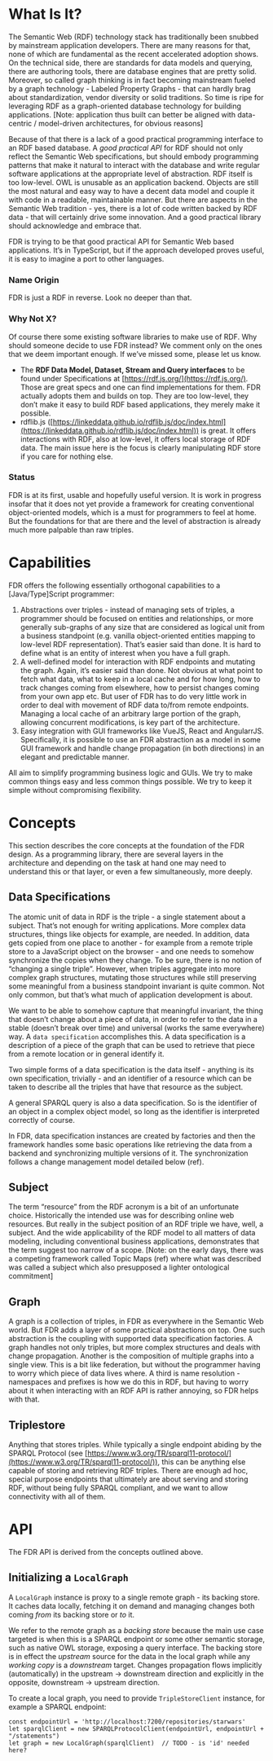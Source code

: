 # What Is It?

The Semantic Web (RDF) technology stack has traditionally been snubbed by mainstream application developers. There are many reasons for that, none of which are fundamental as the recent accelerated adoption shows. On the technical side, there are standards for data models and querying, there are authoring tools, there are database engines that are pretty solid. Moreover, so called graph thinking is in fact becoming mainstream fueled by a graph technology - Labeled Property Graphs - that can hardly brag about standardization, vendor diversity or solid traditions. So time is ripe for leveraging RDF as a graph-oriented database technology for building applications. [Note: application thus built can better be aligned with data-centric / model-driven architectures, for obvious reasons]

Because of that there is a lack of a good practical programming interface to an RDF based database. A *good practical API* for RDF should not only reflect the Semantic Web specifications, but should embody programming patterns that make it natural to interact with the database and write regular software applications at the appropriate level of abstraction. RDF itself is too low-level. OWL is unusable as an application backend. Objects are still the most natural and easy way to have a decent data model and couple it with code in a readable, maintainable manner. But there are aspects in the Semantic Web tradition - yes, there is a lot of code written backed by RDF data - that will certainly drive some innovation. And a good practical library should acknowledge and embrace that. 

FDR is trying to be that good practical API for Semantic Web based applications. It’s in TypeScript, but if the approach developed proves useful, it is easy to imagine a port to other languages.

### Name Origin

FDR is just a RDF in reverse. Look no deeper than that.

### Why Not X?

Of course there some existing software libraries to make use of RDF. Why should someone decide to use FDR instead? We comment only on the ones that we deem important enough. If we’ve missed some, please let us know.

- The **RDF Data Model, Dataset, Stream and Query interfaces** to be found under Specifications at [https://rdf.js.org/](https://rdf.js.org/). Those are great specs and one can find implementations for them. FDR actually adopts them and builds on top. They are too low-level, they don’t make it easy to build RDF based applications, they merely make it possible.
- rdflib.js ([https://linkeddata.github.io/rdflib.js/doc/index.html](https://linkeddata.github.io/rdflib.js/doc/index.html)) is great. It offers interactions with RDF, also at low-level, it offers local storage of RDF data. The main issue here is the focus is clearly manipulating RDF store if you care for nothing else.

### Status

FDR is at its first, usable and hopefully useful version. It is work in progress insofar that it does not yet provide a framework for creating conventional object-oriented models, which is a must for programmers to feel at home. But the foundations for that are there and the level of abstraction is already much more palpable than raw triples.

# Capabilities

FDR offers the following essentially orthogonal capabilities to a [Java/Type]Script programmer:

1. Abstractions over triples - instead of managing sets of triples, a programmer should be focused on entities and relationships, or more generally sub-graphs of any size that are considered as logical unit from a business standpoint (e.g. vanilla object-oriented entities mapping to low-level RDF representation). That’s easier said than done. It is hard to define what is an entity of interest when you have a full graph. 
2. A well-defined model for interaction with RDF endpoints and mutating the graph. Again, it’s easier said than done. Not obvious at what point to fetch what data, what to keep in a local cache and for how long, how to track changes coming from elsewhere, how to persist changes coming from your own app etc. But user of FDR has to do very little work in order to deal with movement of RDF data to/from remote endpoints. Managing a local cache of an arbitrary large portion of the graph, allowing concurrent modifications, is key part of the architecture. 
3. Easy integration with GUI frameworks like VueJS, React and AngularrJS. Specifically, it is possible to use an FDR abstraction as a model in some GUI framework and handle change propagation (in both directions) in an elegant and predictable manner.

All aim to simplify programming business logic and GUIs. We try to make common things easy and less common things possible. We try to keep it simple without compromising flexibility. 

# Concepts

This section describes the core concepts at the foundation of the FDR design. As a programming library, there are several layers in the architecture and depending on the task at hand one may need to understand this or that layer, or even a few simultaneously, more deeply. 

## Data Specifications

The atomic unit of data in RDF is the triple - a single statement about a subject. That’s not enough for writing applications. More complex data structures, things like objects for example, are needed. In addition, data gets copied from one place to another - for example from a remote triple store to a JavaScript object on the browser - and one needs to somehow synchronize the copies when they change. To be sure, there is no notion of “changing a single triple”. However, when triples aggregate into more complex graph structures, mutating those structures while still preserving some meaningful from a business standpoint invariant is quite common. Not only common, but that’s what much of application development is about. 

We want to be able to somehow capture that meaningful invariant, the thing that doesn’t change about a piece of data, in order to refer to the data in a stable (doesn’t break over time) and universal (works the same everywhere) way. A `data specification` accomplishes this. A data specification is a description of a piece of the graph that can be used to retrieve that piece from a remote location or in general identify it. 

Two simple forms of a data specification is the data itself - anything is its own specification, trivially - and an identifier of a resource which can be taken to describe all the triples that have that resource as the subject. 

A general SPARQL query is also a data specification. So is the identifier of an object in a complex object model, so long as the identifier is interpreted correctly of course. 

In FDR, data specification instances are created by factories and then the framework handles some basic operations like retrieving the data from a backend and synchronizing multiple versions of it. The synchronization follows a change management model detailed below (ref).

## Subject

The term “resource” from the RDF acronym is a bit of an unfortunate choice. Historically the intended use was for describing online web resources. But really in the subject position of an RDF triple we have, well, a subject. And the wide applicability of the RDF model to all matters of data modeling, including conventional business applications, demonstrates that the term suggest too narrow of a scope. [Note: on the early days, there was a competing framework called Topic Maps (ref) where what was described was called a subject which also presupposed a lighter ontological commitment]

## Graph

A graph is a collection of triples, in FDR as everywhere in the Semantic Web world. But FDR adds a layer of some practical abstractions on top. One such abstraction is the coupling with supported data specification factories. A graph handles not only triples, but more complex structures and deals with change propagation. Another is the composition of multiple graphs into a single view. This is a bit like federation, but without the programmer having to worry which piece of data lives where. A third is name resolution - namespaces and prefixes is how we do this in RDF, but having to worry about it when interacting with an RDF API is rather annoying, so FDR helps with that. 

## Triplestore

Anything that stores triples. While typically a single endpoint abiding by the SPARQL Protocol (see [https://www.w3.org/TR/sparql11-protocol/](https://www.w3.org/TR/sparql11-protocol/)), this can be anything else capable of storing and retrieving RDF triples. There are enough ad hoc, special purpose endpoints that ultimately are about serving and storing RDF, without being fully SPARQL compliant, and we want to allow connectivity with all of them. 

# API

The FDR API is derived from the concepts outlined above.

## Initializing a `LocalGraph`

A `LocalGraph` instance is proxy to a single remote graph - its backing store. It caches data locally, fetching it on demand and managing changes both coming _from_ its backing store or _to_ it. 

We refer to the remote graph as a _backing store_ because the main use case targeted is when this is a SPARQL endpoint or some other semantic storage, such as native OWL storage, exposing a query interface. The backing store is in effect the _upstream_ source for the data in the local graph while any _working copy_ is a _downstream_ target. Changes propagation flows implicitly (automatically) in the upstream -> downstream direction and explicitly in the opposite, downstream -> upstream direction.

To create a local graph, you need to provide `TripleStoreClient` instance, for example a SPARQL endpoint:

```
const endpointUrl = 'http://localhost:7200/repositories/starwars'
let sparqlClient = new SPARQLProtocolClient(endpointUrl, endpointUrl + "/statements")
let graph = new LocalGraph(sparqlClient)  // TODO - is 'id' needed here?
```




